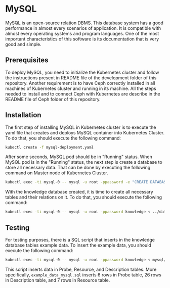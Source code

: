 # MySQL
MySQL is an open-source relation DBMS. This database system has a good performance in almost every scenarios of application. It is compatible with almost every operating systems and program languages. One of the most important characteristics of this software is its documentation that is very good and simple.

## Prerequisites
To deploy MySQL, you need to initialize the Kubernetes cluster and follow the instructions present in README file of the development folder of this repository.
Another requirement is to have Ceph correctly installed in all machines of Kubernetes cluster and running in its machine. All the steps needed to install and to connect Ceph with Kubernetes are describe in the README file of Ceph folder of this repository.

## Installation
The first step of installing MySQL in Kubernetes cluster is to execute the yaml file that creates and deploys MySQL container into Kubernetes Cluster. To do that, you should execute the following command:
 ```sh
kubectl create -f mysql-deployment.yaml
```
After some seconds, MySQL pod should be in "Running" status.
When MySQL pod is in the "Running" status, the next step is create a database to store all necessary data. That can be done by executing the following command on Master node of Kubernetes Cluster.
```sh
kubectl exec -ti mysql-0 -- mysql -u root -ppassword -e "CREATE DATABASE knowledge /*\!40100 DEFAULT CHARACTER SET utf8 */;"
```
With the knowledge database created, it is time to create all necessary tables and their relations on it. To do that, you should execute the following command:
 ```sh
kubectl exec -ti mysql-0 -- mysql -u root -ppassword knowledge < ../database/TMA-K_create_database.sql
```
## Testing
For testing purposes, there is a SQL script that inserts in the knowledge database tables example data.
To insert the example data, you should execute the following command:
```sh
kubectl exec -ti mysql-0 -- mysql -u root -ppassword knowledge < mysql/example_data_mysql.sql
```
This script inserts data in Probe, Resource, and Description tables. More specifically, `example_data_mysql.sql` inserts 6 rows in Probe table, 26 rows in Description table, and 7 rows in Resource table.

